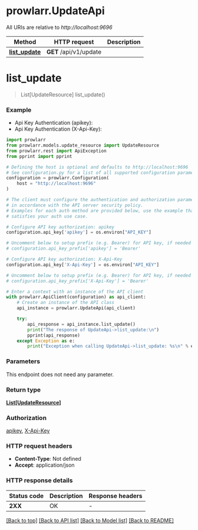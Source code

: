 # prowlarr.UpdateApi

All URIs are relative to *http://localhost:9696*

Method | HTTP request | Description
------------- | ------------- | -------------
[**list_update**](UpdateApi.md#list_update) | **GET** /api/v1/update | 


# **list_update**
> List[UpdateResource] list_update()

### Example

* Api Key Authentication (apikey):
* Api Key Authentication (X-Api-Key):

```python
import prowlarr
from prowlarr.models.update_resource import UpdateResource
from prowlarr.rest import ApiException
from pprint import pprint

# Defining the host is optional and defaults to http://localhost:9696
# See configuration.py for a list of all supported configuration parameters.
configuration = prowlarr.Configuration(
    host = "http://localhost:9696"
)

# The client must configure the authentication and authorization parameters
# in accordance with the API server security policy.
# Examples for each auth method are provided below, use the example that
# satisfies your auth use case.

# Configure API key authorization: apikey
configuration.api_key['apikey'] = os.environ["API_KEY"]

# Uncomment below to setup prefix (e.g. Bearer) for API key, if needed
# configuration.api_key_prefix['apikey'] = 'Bearer'

# Configure API key authorization: X-Api-Key
configuration.api_key['X-Api-Key'] = os.environ["API_KEY"]

# Uncomment below to setup prefix (e.g. Bearer) for API key, if needed
# configuration.api_key_prefix['X-Api-Key'] = 'Bearer'

# Enter a context with an instance of the API client
with prowlarr.ApiClient(configuration) as api_client:
    # Create an instance of the API class
    api_instance = prowlarr.UpdateApi(api_client)

    try:
        api_response = api_instance.list_update()
        print("The response of UpdateApi->list_update:\n")
        pprint(api_response)
    except Exception as e:
        print("Exception when calling UpdateApi->list_update: %s\n" % e)
```



### Parameters

This endpoint does not need any parameter.

### Return type

[**List[UpdateResource]**](UpdateResource.md)

### Authorization

[apikey](../README.md#apikey), [X-Api-Key](../README.md#X-Api-Key)

### HTTP request headers

 - **Content-Type**: Not defined
 - **Accept**: application/json

### HTTP response details

| Status code | Description | Response headers |
|-------------|-------------|------------------|
**2XX** | OK |  -  |

[[Back to top]](#) [[Back to API list]](../README.md#documentation-for-api-endpoints) [[Back to Model list]](../README.md#documentation-for-models) [[Back to README]](../README.md)

